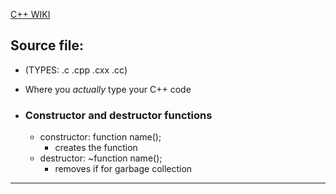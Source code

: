 [C++ WIKI](https://en.wikipedia.org/wiki/C%2B%2B)
## Source file:
  - (TYPES: .c .cpp .cxx .cc)
  - Where you _actually_ type your C++ code


  - ### Constructor and destructor functions
    - constructor: function name();
      - creates the function
    - destructor: ~function name();
      - removes if for garbage collection


---
